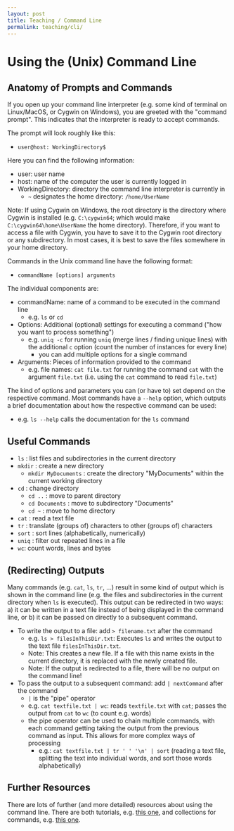 ```yaml
---
layout: post
title: Teaching / Command Line
permalink: teaching/cli/
---
```


# Using the (Unix) Command Line

## Anatomy of Prompts and Commands


If you open up your command line interpreter (e.g. some kind of terminal on Linux/MacOS, or Cygwin on Windows), you are greeted with the "command prompt". This indicates that the interpreter is ready to accept commands.

The prompt will look roughly like this:
- `user@host: WorkingDirectory$`

Here you can find the following information:
  - user: user name
  - host: name of the computer the user is currently logged in
  - WorkingDirectory: directory the command line interpreter is currently in
      - `~` designates the home directory: `/home/UserName`

Note: If using Cygwin on Windows, the root directory is the directory where Cygwin is installed (e.g. `C:\cygwin64`; which would make `C:\cygwin64\home\UserName` the home directory). Therefore, if you want to access a file with Cygwin, you have to save it to the Cygwin root directory or any subdirectory. In most cases, it is best to save the files somewhere in your home directory.

Commands in the Unix command line have the following format:
- `commandName [options] arguments`

The individual components are:
- commandName: name of a command to be executed in the command line
  - e.g. `ls` or `cd`
- Options: Additional (optional) settings for executing a command ("how you want to process something")
  - e.g. `uniq -c` for running `uniq` (merge lines / finding unique lines) with the additional `c` option (count the number of instances for every line)
    - you can add multiple options for a single command
- Arguments: Pieces of information provided to the command
  - e.g. file names: `cat file.txt` for running the command `cat` with the argument `file.txt` (i.e. using the `cat` command to read `file.txt`)

The kind of options and parameters you can (or have to) set depend on the respective command. Most commands have a `--help` option, which outputs a brief documentation about how the respective command can be used:
  - e.g. `ls --help` calls the documentation for the `ls` command

## Useful Commands
- `ls` : list files and subdirectories in the current directory
- `mkdir` : create a new directory
  - `mkdir MyDocuments` : create the directory "MyDocuments" within the current working directory
- `cd` : change directory
  - `cd ..` : move to parent directory
  - `cd Documents` : move to subdirectory "Documents"
  - `cd ~` : move to home directory
- `cat` : read a text file
- `tr` : translate (groups of) characters to other (groups of) characters
- `sort` : sort lines (alphabetically, numerically)
- `uniq` : filter out repeated lines in a file
- `wc`: count words, lines and bytes

## (Redirecting) Outputs

Many commands (e.g. `cat`, `ls`, `tr`, ...) result in some kind of output which is shown in the command line (e.g. the files and subdirectories in the current directory when `ls` is executed). This output can be redirected in two ways: a) it can be written in a text file instead of being displayed in the command line, or b) it can be passed on directly to a subsequent command.
  - To write the output to a file: add `> filename.txt` after the command
    - e.g. `ls > filesInThisDir.txt`: Executes `ls` and writes the output to the text file `filesInThisDir.txt`.
    - Note: This creates a new file. If a file with this name exists in the current directory, it is replaced with the newly created file.
    - Note: If the output is redirected to a file, there will be no output on the command line!
  - To pass the output to a subsequent command: add `| nextCommand` after the command
    - `|` is the "pipe" operator
    - e.g. `cat textfile.txt | wc`: reads `textfile.txt` with `cat`; passes the output from `cat` to `wc` (to count e.g. words)
    - the pipe operator can be used to chain multiple commands, with each command getting taking the output from the previous command as input. This allows for more complex ways of processing
      - e.g.:
      `cat textfile.txt | tr ' ' '\n' | sort` (reading a text file, splitting the text into individual words, and sort those words alphabetically)

## Further Resources

There are lots of further (and more detailed) resources about using the command line.
There are both tutorials, e.g. [this one](https://ubuntu.com/tutorials/command-line-for-beginners#1-overview), and collections for commands, e.g. [this one](https://www.codecademy.com/articles/command-line-commands).
